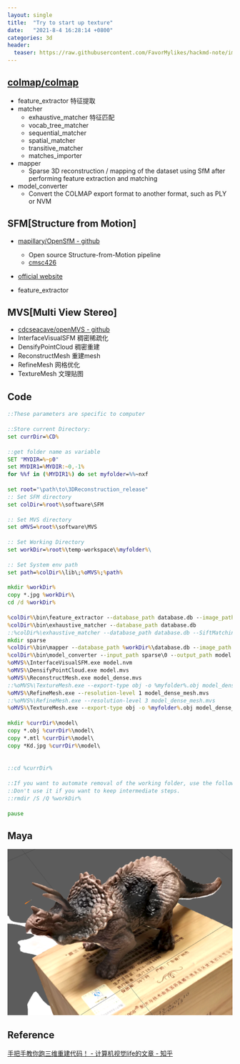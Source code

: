 ```yaml
---
layout: single
title:  "Try to start up texture"
date:   "2021-8-4 16:28:14 +0800"
categories: 3d
header:
  teaser: https://raw.githubusercontent.com/FavorMylikes/hackmd-note/img/img20210804193756.png
---
```


## [colmap/colmap](https://github.com/colmap/colmap)

- feature_extractor 特征提取
- matcher
  - exhaustive_matcher 特征匹配
  - vocab_tree_matcher
  - sequential_matcher
  - spatial_matcher
  - transitive_matcher
  - matches_importer
- mapper
  - Sparse 3D reconstruction / mapping of the dataset using SfM after performing feature extraction and matching
- model_converter
  - Convert the COLMAP export format to another format, such as PLY or NVM

## SFM[Structure from Motion]

- [mapillary/OpenSfM - github](https://github.com/mapillary/OpenSfM)
  - Open source Structure-from-Motion pipeline
  - [cmsc426](https://cmsc426.github.io/sfm/)
- [official website](https://www.opensfm.org/)

- feature_extractor

## MVS[Multi View Stereo]

- [cdcseacave/openMVS - github](https://github.com/cdcseacave/openMVS)
- InterfaceVisualSFM 稠密稀疏化
- DensifyPointCloud 稠密重建
- ReconstructMesh 重建mesh
- RefineMesh 网格优化
- TextureMesh 文理贴图

## Code

```bat
::These parameters are specific to computer

::Store current Directory:
set currDir=%CD%

::get folder name as variable
SET "MYDIR=%~p0"
set MYDIR1=%MYDIR:~0,-1%
for %%f in (%MYDIR1%) do set myfolder=%%~nxf

set root="\path\to\3DReconstruction_release"
:: Set SFM directory
set colDir=%root%\software\SFM

:: Set MVS directory
set oMVS=%root%\software\MVS

:: Set Working Directory
set workDir=%root%\temp-workspace\%myfolder%\

:: Set System env path
set path=%colDir%\lib\;%oMVS%;%path%

mkdir %workDir% 
copy *.jpg %workDir%\ 
cd /d %workDir%

%colDir%\bin\feature_extractor --database_path database.db --image_path .
%colDir%\bin\exhaustive_matcher --database_path database.db
::%colDir%\exhaustive_matcher --database_path database.db --SiftMatching.max_num_matches 10000
mkdir sparse
%colDir%\bin\mapper --database_path %workDir%\database.db --image_path . --export_path %workDir%\sparse
%colDir%\bin\model_converter --input_path sparse\0 --output_path model.nvm --output_type NVM
%oMVS%\InterfaceVisualSFM.exe model.nvm
%oMVS%\DensifyPointCloud.exe model.mvs
%oMVS%\ReconstructMesh.exe model_dense.mvs
::%oMVS%\TextureMesh.exe --export-type obj -o %myfolder%.obj model_dense_mesh.mvs
%oMVS%\RefineMesh.exe --resolution-level 1 model_dense_mesh.mvs
::%oMVS%\RefineMesh.exe --resolution-level 3 model_dense_mesh.mvs
%oMVS%\TextureMesh.exe --export-type obj -o %myfolder%.obj model_dense_mesh_refine.mvs

mkdir %currDir%\model\
copy *.obj %currDir%\model\
copy *.mtl %currDir%\model\
copy *Kd.jpg %currDir%\model\


::cd %currDir%

::If you want to automate removal of the working folder, use the following line.
::Don't use it if you want to keep intermediate steps.
::rmdir /S /Q %workDir%

pause
```

## Maya

<img src="https://raw.githubusercontent.com/FavorMylikes/hackmd-note/img/img20210805143531.png" alt="20210805143531">

## Reference

[手把手教你跑三维重建代码！ - 计算机视觉life的文章 - 知乎](https://zhuanlan.zhihu.com/p/360412732)
